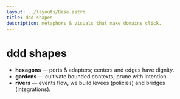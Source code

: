```yaml
---
layout: ../layouts/Base.astro
title: ddd shapes
description: metaphors & visuals that make domains click.
---
```


# ddd shapes

- **hexagons** — ports & adapters; centers and edges have dignity.
- **gardens** — cultivate bounded contexts; prune with intention.
- **rivers** — events flow, we build levees (policies) and bridges (integrations).
